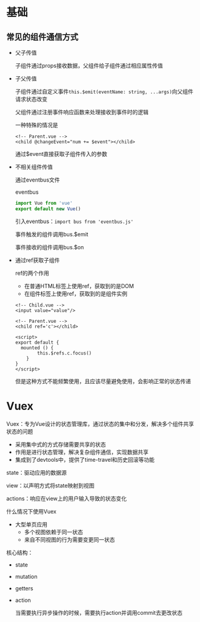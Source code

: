# 基础

## 常见的组件通信方式

- 父子传值

  子组件通过props接收数据，父组件给子组件通过相应属性传值

- 子父传值

  子组件通过自定义事件`this.$emit(eventName: string, ...args)`向父组件请求状态改变

  父组件通过注册事件响应函数来处理接收到事件时的逻辑

  一种特殊的情况是

  ```vue
  <!-- Parent.vue -->
  <child @changeEvent="num += $event"></child>
  ```

  通过$event直接获取子组件传入的参数

- 不相关组件传值

  通过eventbus文件

  eventbus

  ```js
  import Vue from 'vue'
  export default new Vue()
  ```

  引入eventbus：`import bus from 'eventbus.js'`

  事件触发的组件调用bus.$emit

  事件接收的组件调用bus.$on

- 通过ref获取子组件

  ref的两个作用

  - 在普通HTML标签上使用ref，获取到的是DOM
  - 在组件标签上使用ref，获取到的是组件实例

  ```vue
  <!-- Child.vue -->
  <input value="value"/>
  
  <!-- Parent.vue -->
  <child ref='c'></child>
  
  <script>
  export default {
  	mounted () {
          this.$refs.c.focus()
      }
  }
  </script>
  ```

  但是这种方式不能频繁使用，且应该尽量避免使用，会影响正常的状态传递

# Vuex

Vuex：专为Vue设计的状态管理库，通过状态的集中和分发，解决多个组件共享状态的问题

- 采用集中式的方式存储需要共享的状态
- 作用是进行状态管理，解决复杂组件通信，实现数据共享
- 集成到了devtools中，提供了time-travel和历史回滚等功能

state：驱动应用的数据源

view：以声明方式将state映射到视图

actions：响应在view上的用户输入导致的状态变化

什么情况下使用Vuex

- 大型单页应用
  - 多个视图依赖于同一状态
  - 来自不同视图的行为需要变更同一状态

核心结构：

- state

- mutation

- getters

- action

  当需要执行异步操作的时候，需要执行action并调用commit去更改状态

